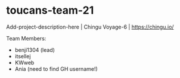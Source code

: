 # toucans-team-21
Add-project-description-here | Chingu Voyage-6 | https://chingu.io/

Team Members: 
- benji1304 (lead)
- itsellej
- KWweb
- Ania (need to find GH username!)
